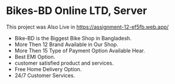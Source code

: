 # Bikes-BD Online LTD, Server

This project was Also Live in https://assignment-12-ef5fb.web.app/

* Bike-BD is the Biggest Bike Shop in Bangladesh.
* More Then 12 Brand Available in Our Shop.
* More Then 15 Type of Payment Option Available Hear.
* Best EMI Option.
* customer satisfied product and services.
* Free Home Delivery Option.
* 24/7 Customer Services.